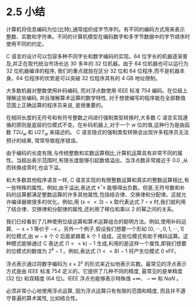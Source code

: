 # 2.5 小结

计算机将信息编码为位(比特),通常组织成字节序列。有不同的编码方式用来表示整数、实数和字符串。不同的计算机模型在编码数字和多字节数据中的字节顺序时使用不同的约定。

$\mathrm{C}$ 语言的设计可以包容多种不同字长和数字编码的实现。64 位字长的机器逐渐普及,并正在取代统治市场长达 30 多年的 32 位机器。由于 64 位机器也可以运行为 32 位机器编译的程序, 我们的重点就放在区分 32 位和 64 位程序,而不是机器本身。64 位程序的优势是可以突破 32 位程序具有的 4 GB 地址限制。

大多数机器对整数使用补码编码, 而对浮点数使用 IEEE 标准 754 编码。在位级上理解这些编码, 并且理解算术运算的数学特性, 对于想使编写的程序能在全部数值范围上正确运算的程序员来说, 是很重要的。

在相同长度的无符号和有符号整数之间进行强制类型转换时,大多数 $\mathrm{C}$ 语言实现遵循的原则是底层的位模式不变。在补码机器上,对于一个 $w$ 位的值,这种行为是由函数 ${T 2}{U}_{w}$ 和 ${U 2}{T}_{w}$ 来描述的。 $\mathrm{C}$ 语言隐式的强制类型转换会出现许多程序员无法预计的结果, 常常导致程序错误。

由于编码的长度有限,与传统整数和实数运算相比,计算机运算具有非常不同的属性。当超出表示范围时,有限长度能够引起数值溢出。当浮点数非常接近于 0.0 ,从而转换成零时,也会下溢。

和大多数其他程序语言一样, $\mathrm{C}$ 语言实现的有限整数运算和真实的整数运算相比,有一些特殊的属性。例如,由于溢出,表达式 ${\mathrm{x}}^{ \star  }\mathrm{x}$ 能够得出负数。但是,无符号数和补码的运算都满足整数运算的许多其他属性,包括结合律、交换律和分配律。这就允许编译器做很多的优化。例如,用 $\left( {\mathrm{x} <  < 3}\right)  - \mathrm{x}$ 取代表达式 $7 \star  \mathrm{x}$ 时,我们就利用了结合律、交换律和分配律的属性,还利用了移位和乘以 2 的幂之间的关系。

我们已经看到了几种使用位级运算和算术运算组合的聪明方法。例如,使用补码运算, $\sim  \mathrm{x} + 1$ 等价于 $- \mathrm{x}$ 。另外一个例子,假设我们想要一个形如 $\left\lbrack  {0,\cdots ,0,1,\cdots ,1}\right\rbrack$ 的位模式,由 $w - k$ 个 0 后面紧跟着 $k$ 个 1 组成。这些位模式有助于掩码运算。这种模式能够通过 $\mathrm{C}$ 表达式 $\left( {1 <  < \mathrm{k}}\right)  - 1$ 生成,利用的是这样一个属性,即我们想要的位模式的数值为 ${2}^{k} - 1$ 。例如,表达式 $\left( {1 <  < 8}\right)  - 1$ 将产生位模式 0 xFF。


<!-- Meanless: 88 第一部分 程序结构和执行-->

浮点表示通过将数字编码为 $x \times  {2}^{y}$ 的形式来近似地表示实数。最常见的浮点表示方式是由 IEEE 标准 754 定义的。它提供了几种不同的精度, 最常见的是单精度 (32 位) 和双精度 (64 位)。IEEE 浮点也能够表示特殊值 $+ \infty \text{、} - \infty$ 和 ${NaN}$ 。

必须非常小心地使用浮点运算, 因为浮点运算只有有限的范围和精度, 而且并不遵守普遍的算术属性, 比如结合性。
